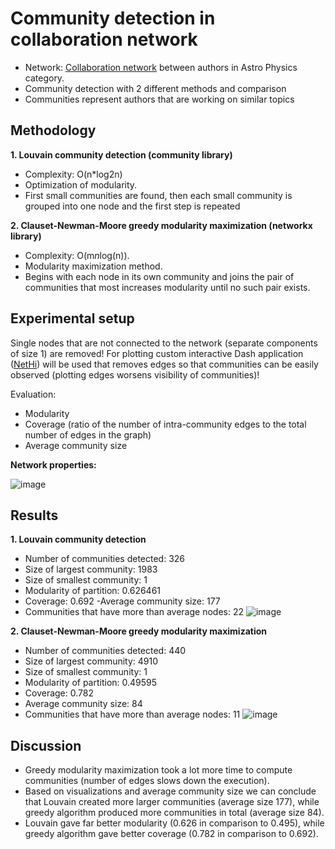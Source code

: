 # Community detection in collaboration network

- Network: [Collaboration network](https://snap.stanford.edu/data/ca-AstroPh.html#:~:text=Dataset%20information-,Dataset%20information,edge%20from%20i%20to%20j.) between authors in Astro Physics category.
- Community detection with 2 different methods and comparison
- Communities represent authors that are working on similar topics 

## Methodology
**1. Louvain community detection (community library)**
 - Complexity:  O(n*log2n)
 - Optimization of modularity.
 - First small communities are found, then each small community is grouped into one node and the first step is repeated

**2. Clauset-Newman-Moore greedy modularity maximization (networkx library)**
 - Complexity: O(m*n*log(n)).
 - Modularity maximization method.
 - Begins with each node in its own community and joins the pair of communities that most increases modularity until no such pair exists.

## Experimental setup
Single nodes that are not connected to the network (separate components of size 1) are removed! For plotting custom interactive Dash application ([NetHi](https://github.com/egalijatov1/NetHi)) will be used that removes edges so that communities can be easily observed (plotting edges worsens visibility of communities)!

Evaluation: 
- Modularity 
- Coverage (ratio of the number of intra-community edges to the total number of edges in the graph)
- Average community size

**Network properties:**

![image](https://user-images.githubusercontent.com/88715320/155748062-f8b0fc60-ec0c-435b-bdc7-1fdfd173184c.png)

## Results
**1. Louvain community detection**
- Number of communities detected: 326
- Size of largest community: 1983
- Size of smallest community: 1
- Modularity of partition: 0.626461
- Coverage:  0.692
-Average community size: 177
- Communities that have more than average nodes: 22
![image](https://user-images.githubusercontent.com/88715320/155748299-62176014-110c-4342-a19b-dd9a38febbea.png)

**2. Clauset-Newman-Moore greedy modularity maximization**
- Number of communities detected: 440
- Size of largest community: 4910
- Size of smallest community: 1
- Modularity of partition: 0.49595
- Coverage: 0.782
- Average community size: 84
- Communities that have more than average nodes: 11
![image](https://user-images.githubusercontent.com/88715320/155748547-0d8995a9-aa3f-483e-b830-0e53fb1e1f4e.png)

## Discussion
- Greedy modularity maximization took a lot more time to compute communities (number of edges slows down the execution).
- Based on visualizations and average community size we can conclude that Louvain created more larger communities (average size 177), while greedy algorithm produced more communities in total (average size 84). 
- Louvain gave far better modularity (0.626 in comparison to 0.495), while greedy algorithm gave better coverage (0.782 in comparison to 0.692).

